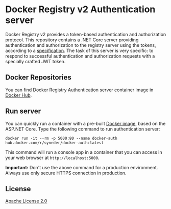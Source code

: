 # Docker Registry v2 Authentication server

Docker Registry v2 provides a token-based authentication and authorization protocol.
This repository contains a .NET Core server providing authentication and authorization to the registry server using the tokens, according to a [specification](https://docs.docker.com/registry/spec/auth/).
The task of this server is very specific: to respond to successful authentication and authorization requests with a specially crafted JWT token.

## Docker Repositories

You can find Docker Registry Authentication server container image in [Docker Hub](https://hub.docker.com/r/syneder/docker-auth).

## Run server

You can quickly run a container with a pre-built [Docker image](https://hub.docker.com/r/syneder/docker-auth), based on the ASP.NET Core.
Type the following command to run authentication server:

```
docker run -it --rm -p 5000:80 --name docker-auth hub.docker.com/r/syneder/docker-auth:latest
```

This command will run a console app in a container that you can access in your web browser at `http://localhost:5000`.

**Important:** Don't use the above command for a production environment. Always use only secure HTTPS connection in production.

## License

[Apache License 2.0](/LICENSE)
